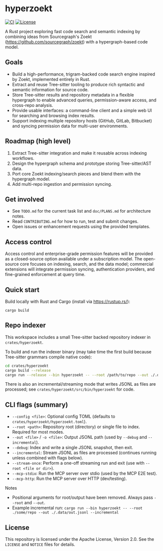 # hyperzoekt

[![CI](https://github.com/dcieslak19973/hyperzoekt/actions/workflows/ci.yml/badge.svg)](https://github.com/dcieslak19973/hyperzoekt/actions)
[![License](https://img.shields.io/badge/license-Apache%202.0-blue.svg)](LICENSE)

A Rust project exploring fast code search and semantic indexing by combining ideas from Sourcegraph's Zoekt (https://github.com/sourcegraph/zoekt) with a hypergraph-based code model.

Goals
-----
- Build a high-performance, trigram-backed code search engine inspired by Zoekt, implemented entirely in Rust.
- Extract and reuse Tree-sitter tooling to produce rich syntactic and semantic information for source code.
- Store Tree-sitter results and repository metadata in a flexible hypergraph to enable advanced queries, permission-aware access, and cross-repo analysis.
- Provide usable interfaces: a command-line client and a simple web UI for searching and browsing index results.
- Support indexing multiple repository hosts (GitHub, GitLab, Bitbucket) and syncing permission data for multi-user environments.

Roadmap (high level)
--------------------
1. Extract Tree-sitter integration and make it reusable across indexing workflows.
2. Design the hypergraph schema and prototype storing Tree-sitter/AST data.
3. Port core Zoekt indexing/search pieces and blend them with the hypergraph model.
4. Add multi-repo ingestion and permission syncing.

Get involved
------------
- See `TODO.md` for the current task list and `doc/PLANS.md` for architecture notes.
- Read `CONTRIBUTING.md` for how to run, test and submit changes.
- Open issues or enhancement requests using the provided templates.

Access control
--------------
Access control and enterprise-grade permission features will be provided as a closed-source
option available under a subscription model. The open-source core focuses on indexing,
search, and the data model; commercial extensions will integrate permission syncing,
authentication providers, and fine-grained enforcement at query time.

Quick start
-----------
Build locally with Rust and Cargo (install via https://rustup.rs/):

	cargo build

Repo indexer
------------
This workspace includes a small Tree-sitter backed repository indexer in `crates/hyperzoekt`.

To build and run the indexer binary (may take time the first build because Tree-sitter grammars compile native code):

```bash
cd crates/hyperzoekt
cargo build --release
cargo run --release --bin hyperzoekt -- --root /path/to/repo --out ./.data/out.jsonl --debug
```

There is also an incremental/streaming mode that writes JSONL as files are processed; see `crates/hyperzoekt/src/bin/hyperzoekt` for code.

CLI flags (summary)
-------------------
- `--config <file>`: Optional config TOML (defaults to `crates/hyperzoekt/hyperzoekt.toml`).
- `--root <path>`: Repository root (directory) or single file to index. Required for most modes.
- `--out <file>` / `-o <file>`: Output JSONL path (used by `--debug` and `--incremental`).
- `--debug`: Index and write a single JSONL snapshot, then exit.
- `--incremental`: Stream JSONL as files are processed (continues running unless combined with flags below).
- `--stream-once`: Perform a one-off streaming run and exit (use with `--root <file or dir>`).
- `--mcp-stdio`: Run the MCP server over stdio (used by the MCP E2E test).
- `--mcp-http`: Run the MCP server over HTTP (dev/testing).

Notes
- Positional arguments for root/output have been removed. Always pass `--root` and `--out`.
- Example incremental run: `cargo run --bin hyperzoekt -- --root ./some/repo --out ./.data/out.jsonl --incremental`

License
-------
This repository is licensed under the Apache License, Version 2.0. See the `LICENSE` and `NOTICE` files for details.


